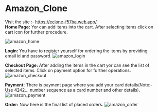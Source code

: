 # Amazon_Clone
Visit the site :- https://eclone-f57ba.web.app/
<br>
<b>Home Page:</b> Yor can add items into the cart. After selecting items click on cart icon for further procedure.

![amazon_home](https://user-images.githubusercontent.com/85962716/185811351-1f4b7229-665b-4cca-816d-79cc5e5c30da.png)
<br>

<b>Login:</b> You have to register yourself for ordering the items by providing email id and password.
![amazon_login](https://user-images.githubusercontent.com/85962716/185811482-6af7c9e2-11f7-4f18-adf8-62fb18f2a953.png)
<br>

<b>Checkout Page:</b> After adding the items in the cart yor can see the list of selected items. Click on payment option for further operations.
![amazon_checkout](https://user-images.githubusercontent.com/85962716/185811539-c3017b33-b8fa-4f40-9722-819cbc48232f.png)
<br>

<b>Payment:</b> There is payment page where you add your card details(Note:- Use 4242... number sequence as a card number and other details).
![amazon_payment](https://user-images.githubusercontent.com/85962716/185811636-71cfc123-63af-4c1d-ab83-489b81a1e944.png)
<br>

<b>Order:</b> Now here is the final list of placed orders.
![amazon_order](https://user-images.githubusercontent.com/85962716/185811716-2b163eda-f437-4031-b2c4-f7d11fa083b8.png)
